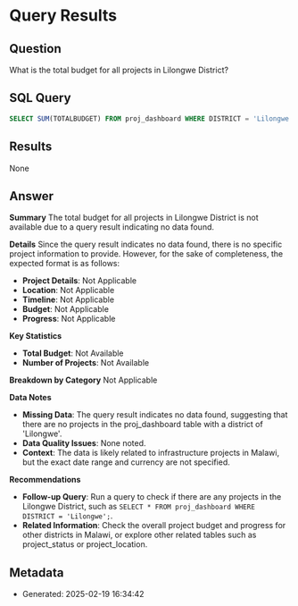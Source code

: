 # Query Results

## Question
What is the total budget for all projects in Lilongwe District?

## SQL Query
```sql
SELECT SUM(TOTALBUDGET) FROM proj_dashboard WHERE DISTRICT = 'Lilongwe';
```

## Results
None

## Answer
**Summary**
The total budget for all projects in Lilongwe District is not available due to a query result indicating no data found.

**Details**
Since the query result indicates no data found, there is no specific project information to provide. However, for the sake of completeness, the expected format is as follows:

* **Project Details**: Not Applicable
* **Location**: Not Applicable
* **Timeline**: Not Applicable
* **Budget**: Not Applicable
* **Progress**: Not Applicable

**Key Statistics**
* **Total Budget**: Not Available
* **Number of Projects**: Not Available

**Breakdown by Category**
Not Applicable

**Data Notes**
* **Missing Data**: The query result indicates no data found, suggesting that there are no projects in the proj_dashboard table with a district of 'Lilongwe'.
* **Data Quality Issues**: None noted.
* **Context**: The data is likely related to infrastructure projects in Malawi, but the exact date range and currency are not specified.

**Recommendations**
* **Follow-up Query**: Run a query to check if there are any projects in the Lilongwe District, such as `SELECT * FROM proj_dashboard WHERE DISTRICT = 'Lilongwe';`.
* **Related Information**: Check the overall project budget and progress for other districts in Malawi, or explore other related tables such as project_status or project_location.

## Metadata
- Generated: 2025-02-19 16:34:42
